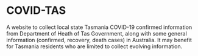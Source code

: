 # COVID-TAS
A website to collect local state Tasmania COVID-19 confirmed information from Department of Heath of Tas Government, along with some general information (confirmed, recovery, death cases) in Australia.
It may benefit for Tasmania residents who are limited to collect evolving information.
